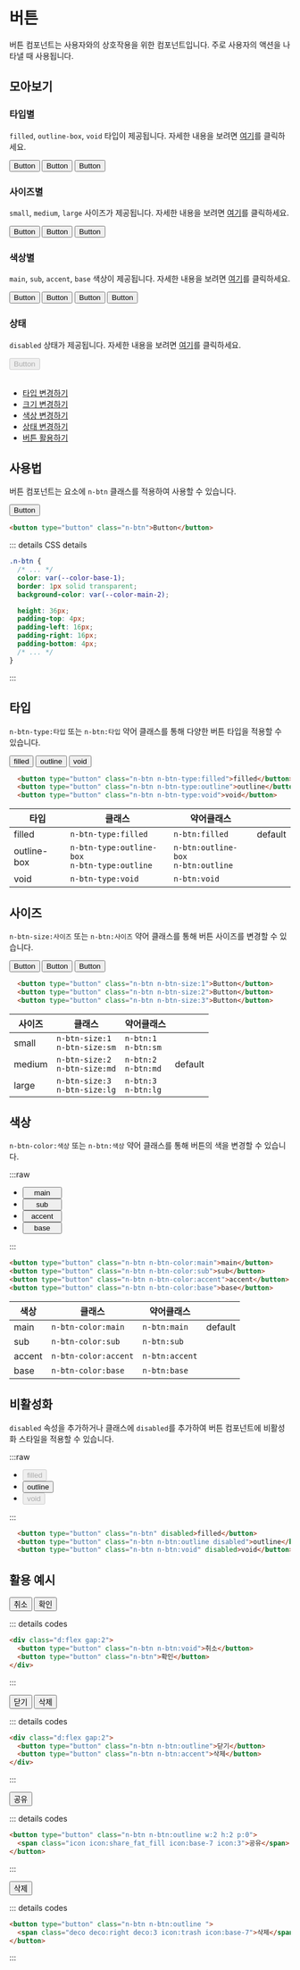 <script setup>
import ExampleSection from "../components/ExampleSection.vue";
</script>


# 버튼
버튼 컴포넌트는 사용자와의 상호작용을 위한 컴포넌트입니다. 주로 사용자의 액션을 나타낼 때 사용됩니다.


## 모아보기

### 타입별
`filled`, `outline-box`, `void` 타입이 제공됩니다. 자세한 내용을 보려면 [여기](#%E1%84%90%E1%85%A1%E1%84%8B%E1%85%B5%E1%86%B8)를 클릭하세요.
<div class="n-item d:flex jc:center gap:2 mt:4">
  <button class="n-btn">Button</button>
  <button class="n-btn n-btn:outline-box">Button</button>
  <button class="n-btn n-btn:void">Button</button>
</div>

### 사이즈별
`small`, `medium`, `large` 사이즈가 제공됩니다. 자세한 내용을 보려면 [여기](#%E1%84%89%E1%85%A1%E1%84%8B%E1%85%B5%E1%84%8C%E1%85%B3)를 클릭하세요.
<div class="n-item d:flex jc:center gap:2 ai:end mt:4">
  <button type="button" class="n-btn n-btn-size:1">Button</button>
  <button type="button" class="n-btn n-btn-size:2">Button</button>
  <button type="button" class="n-btn n-btn-size:3">Button</button>
</div>

### 색상별
`main`, `sub`, `accent`, `base` 색상이 제공됩니다. 자세한 내용을 보려면 [여기](#%E1%84%89%E1%85%A2%E1%86%A8%E1%84%89%E1%85%A1%E1%86%BC)를 클릭하세요.
<div class="n-item d:flex jc:center gap:2 mt:4">
  <button type="button" class="n-btn n-btn-color:main">Button</button>
  <button type="button" class="n-btn n-btn-color:sub">Button</button>
  <button type="button" class="n-btn n-btn-color:accent">Button</button>
  <button type="button" class="n-btn n-btn-color:base">Button</button>
</div>

### 상태
`disabled` 상태가 제공됩니다. 자세한 내용을 보려면 [여기](#%E1%84%87%E1%85%B5%E1%84%92%E1%85%AA%E1%86%AF%E1%84%89%E1%85%A5%E1%86%BC%E1%84%92%E1%85%AA)를 클릭하세요.
<div class="n-item d:flex jc:center gap:2 mt:4">
  <button type="button" class="n-btn" disabled>Button</button>
</div>

<br>

- [타입 변경하기](#%E1%84%90%E1%85%A1%E1%84%8B%E1%85%B5%E1%86%B8)
- [크기 변경하기](#%E1%84%89%E1%85%A1%E1%84%8B%E1%85%B5%E1%84%8C%E1%85%B3)
- [색상 변경하기](#%E1%84%89%E1%85%A2%E1%86%A8%E1%84%89%E1%85%A1%E1%86%BC)
- [상태 변경하기](#%E1%84%87%E1%85%B5%E1%84%92%E1%85%AA%E1%86%AF%E1%84%89%E1%85%A5%E1%86%BC%E1%84%92%E1%85%AA)
- [버튼 활용하기](#%E1%84%92%E1%85%AA%E1%86%AF%E1%84%8B%E1%85%AD%E1%86%BC-%E1%84%8B%E1%85%A8%E1%84%89%E1%85%B5)

## 사용법
버튼 컴포넌트는 요소에 `n-btn` 클래스를 적용하여 사용할 수 있습니다.

<ExampleSection>
  <button type="button" class="n-btn">Button</button>
</ExampleSection>

```html
<button type="button" class="n-btn">Button</button>
```

::: details CSS details
```css
.n-btn {
  /* ... */
  color: var(--color-base-1);
  border: 1px solid transparent;
  background-color: var(--color-main-2);

  height: 36px;
  padding-top: 4px;
  padding-left: 16px;
  padding-right: 16px;
  padding-bottom: 4px;
  /* ... */
}
```
:::

## 타입
`n-btn-type:타입` 또는 `n-btn:타입` 약어 클래스를 통해 다양한 버튼 타입을 적용할 수 있습니다.

<ExampleSection>
  <template #h>버튼 타입</template>
  <div class="d:flex gap:2 jc:center">
    <button class="n-btn">filled</button>
    <button class="n-btn n-btn:outline-box">outline</button>
    <button class="n-btn n-btn:void">void</button>
  </div>
</ExampleSection>

```html
  <button type="button" class="n-btn n-btn-type:filled">filled</button>
  <button type="button" class="n-btn n-btn-type:outline">outline</button>
  <button type="button" class="n-btn n-btn-type:void">void</button>
```

|타입|클래스|약어클래스||
|---|---|---|---|
|filled|`n-btn-type:filled`|`n-btn:filled`|default|
|<span class="white-space:nowrap">outline-box</span>|`n-btn-type:outline-box`<br>`n-btn-type:outline`| `n-btn:outline-box`<br>`n-btn:outline`||
|void|`n-btn-type:void`| `n-btn:void`||

## 사이즈
`n-btn-size:사이즈` 또는 `n-btn:사이즈` 약어 클래스를 통해 버튼 사이즈를 변경할 수 있습니다.

<ExampleSection>
  <template #h>버튼 사이즈</template>
  <div class="d:flex gap:2 jc:center ai:end">
    <button class="n-btn n-btn-size:1">Button</button>
    <button class="n-btn n-btn-size:2">Button</button>
    <button class="n-btn n-btn-size:3">Button</button>
  </div>
</ExampleSection>

```html
  <button type="button" class="n-btn n-btn-size:1">Button</button>
  <button type="button" class="n-btn n-btn-size:2">Button</button>
  <button type="button" class="n-btn n-btn-size:3">Button</button>
```

|사이즈|클래스|약어클래스||
|---|---|---|---|
|small|`n-btn-size:1`<br>`n-btn-size:sm`| `n-btn:1`<br>`n-btn:sm`| |
|medium|`n-btn-size:2`<br>`n-btn-size:md`| `n-btn:2`<br>`n-btn:md`|default|
|large|`n-btn-size:3`<br>`n-btn-size:lg`| `n-btn:3`<br>`n-btn:lg`| |

## 색상
`n-btn-color:색상` 또는 `n-btn:색상` 약어 클래스를 통해 버튼의 색을 변경할 수 있습니다.

:::raw
<ExampleSection>
  <ul class="d:flex gap:4">
    <li>
      <button type="button" class="n-btn n-btn-color:main" style="width: 70px;">
        main
      </button>
    </li>
    <li>
      <button type="button" class="n-btn n-btn-color:sub" style="width: 70px;">
        sub
      </button>
    </li>
    <li>
      <button type="button" class="n-btn n-btn-color:accent" style="width: 70px;">
        accent
      </button>
    </li>
    <li>
      <button type="button" class="n-btn n-btn-color:base" style="width: 70px;">
        base
      </button>
    </li>
  </ul>
</ExampleSection>
:::

```html
<button type="button" class="n-btn n-btn-color:main">main</button>
<button type="button" class="n-btn n-btn-color:sub">sub</button>
<button type="button" class="n-btn n-btn-color:accent">accent</button>
<button type="button" class="n-btn n-btn-color:base">base</button>
```

|색상|클래스|약어클래스||
|---|---|---|---|
|main|`n-btn-color:main`| `n-btn:main`|default|
|sub|`n-btn-color:sub`| `n-btn:sub`||
|accent|`n-btn-color:accent`| `n-btn:accent`||
|base|`n-btn-color:base`| `n-btn:base`||

## 비활성화
`disabled` 속성을 추가하거나 클래스에 `disabled`를 추가하여 버튼 컴포넌트에 비활성화 스타일을 적용할 수 있습니다.

:::raw
<ExampleSection>
  <ul class="d:flex gap:4">
    <li>
      <button type="button" class="n-btn" disabled>filled</button>
    </li>
    <li>
      <button type="button" class="n-btn n-btn:outline disabled">outline</button>
    </li>
    <li>
      <button type="button" class="n-btn n-btn:void" disabled>void</button>
    </li>
  </ul>
</ExampleSection>
:::

```html
  <button type="button" class="n-btn" disabled>filled</button>
  <button type="button" class="n-btn n-btn:outline disabled">outline</button>
  <button type="button" class="n-btn n-btn:void" disabled>void</button>
```

## 활용 예시

<ExampleSection class="mb:4">
  <div class="d:flex gap:2">
    <button type="button" class="n-btn n-btn:void">취소</button>
    <button type="button" class="n-btn">확인</button>
  </div>
</ExampleSection>

::: details codes
```html
<div class="d:flex gap:2">
  <button type="button" class="n-btn n-btn:void">취소</button>
  <button type="button" class="n-btn">확인</button>
</div>
```
:::

<ExampleSection class="mb:4">
  <div class="d:flex gap:2">
    <button type="button" class="n-btn n-btn:outline">닫기</button>
    <button type="button" class="n-btn n-btn:accent">삭제</button>
  </div>
</ExampleSection class="mb:4">

::: details codes
```html
<div class="d:flex gap:2">
  <button type="button" class="n-btn n-btn:outline">닫기</button>
  <button type="button" class="n-btn n-btn:accent">삭제</button>
</div>
```
:::

<ExampleSection class="mb:4">
  <button type="button" class="n-btn n-btn:outline w:2 h:2 p:0">
    <span class="icon icon:share_fat_fill icon:base-7 icon:3">공유</span>
  </button>
</ExampleSection>

::: details codes
```html
<button type="button" class="n-btn n-btn:outline w:2 h:2 p:0">
  <span class="icon icon:share_fat_fill icon:base-7 icon:3">공유</span>
</button>
```
:::

<ExampleSection>
  <button type="button" class="n-btn n-btn:outline ">
    <span class="deco deco:right deco:3 icon:trash icon:base-7">삭제</span>
  </button>
</ExampleSection>

::: details codes
```html
<button type="button" class="n-btn n-btn:outline ">
  <span class="deco deco:right deco:3 icon:trash icon:base-7">삭제</span>
</button>
```
:::
